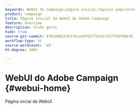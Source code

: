```yaml
---
keywords: WebUI do Campaign;página inicial;tópicos populares
product: campaign
title: Página inicial da WebUI do Adobe Campaign
feature: Overview
description: Visão geral
hide: true
source-git-commit: 07010d0253637bce4df62f7bfa1fd37fb9fb8e7b
workflow-type: ht
source-wordcount: '15'
ht-degree: 100%

---
```


# WebUI do Adobe Campaign {#webui-home}

Página inicial da WebUI


